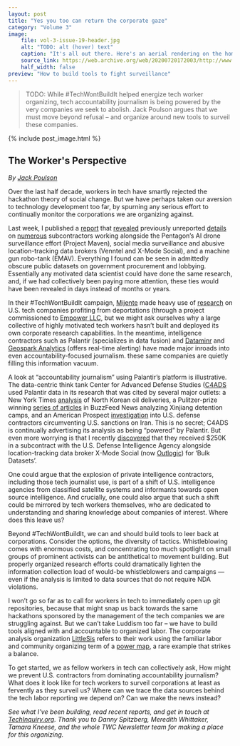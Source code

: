 ```yaml
---
layout: post
title: "Yes you too can return the corporate gaze"
category: "Volume 3"
image:
    file: vol-3-issue-19-header.jpg
    alt: "TODO: alt (hover) text"
    caption: "It's all out there. Here's an aerial rendering on the homepage of a data explorer built by Human Geo Group, a MAXAR subsidiary and IBM subcontractor."
    source_link: https://web.archive.org/web/20200720172003/http://www.thehumangeo.com/
    half_width: false
preview: "How to build tools to fight surveillance"
---
```


> TODO: While #TechWontBuildIt helped energize tech worker organizing, tech accountability journalism is being powered by the very companies we seek to abolish. Jack Poulson argues that we must move beyond refusal – and organize around new tools to surveil these companies.

<!-- DO NOT remove the excerpt tag -->
<!--excerpt-->
<!-- remaining content goes below here -->

<!-- DO NOT remove the header image -->
{% include post_image.html %}

## The Worker's Perspective

_By [Jack Poulson](https://twitter.com/_jack_poulson/status/1439640777420857355)_

Over the last half decade, workers in tech have smartly rejected the hackathon theory of social change. But we have perhaps taken our aversion to technology development too far, by spurning any serious effort to continually monitor the corporations we are organizing against.

Last week, I published a [report](https://techinquiry.org/EasyAsPAI/) that [revealed](https://www.forbes.com/sites/thomasbrewster/2021/09/08/project-maven-amazon-and-microsoft-get-50-million-in-pentagon-drone-surveillance-contracts-after-google/?sh=4cf0abc06f1e) previously unreported [details](https://theintercept.com/2021/09/15/pentagon-funding-think-tanks/) on [numerous](https://www.forbes.com/sites/thomasbrewster/2021/09/08/project-maven-startups-backed-by-google-peter-thiel-eric-schmidt-and-james-murdoch-build-ai-and-facial-recognition-surveillance-for-the-defense-department/?sh=66f116896ef2) subcontractors working alongside the Pentagon’s AI drone surveillance effort (Project Maven), social media surveillance and abusive location-tracking data brokers (Venntel and X-Mode Social), and a machine gun robo-tank (EMAV). Everything I found can be seen in admittedly obscure public datasets on government procurement and lobbying. Essentially any motivated data scientist could have done the same research, and, if we had collectively been paying more attention, these ties would have been revealed in days instead of months or years. 

In their #TechWontBuildIt campaign, [Mijente](https://mijente.net/) made heavy use of [research](https://mijente.net/wp-content/uploads/2018/10/WHO%E2%80%99S-BEHIND-ICE_-The-Tech-and-Data-Companies-Fueling-Deportations-_v1.pdf) on U.S. tech companies profiting from deportations (through a project commissioned to [Empower LLC](https://empowerllc.net/eng/), but we might ask ourselves why a large collective of highly motivated tech workers hasn’t built and deployed its own corporate research capabilities. In the meantime, intelligence contractors such as Palantir (specializes in data fusion) and [Dataminr](https://techinquiry.org/explorer/vendor/dataminr%2C%20inc./) and [Geospark Analytics](https://techinquiry.org/explorer/vendor/geospark%20analytics%2C%20inc./) (offers real-time alerting) have made major inroads into even accountability-focused journalism. these same companies are quietly filling this information vacuum. 

A look at “accountability journalism” using Palantir’s platform is illustrative. The data-centric think tank Center for Advanced Defense Studies ([C4ADS](https://techinquiry.org/explorer/vendor/the%20center%20for%20advanced%20defense%20studies%2C%20inc./) used Palantir data in its research that was cited by several major outlets: a New York Times [analysis](https://www.nytimes.com/2021/03/22/insider/north-korea-oil-supply.html) of North Korean oil deliveries, a Pulitzer-prize winning [series of articles](https://www.buzzfeednews.com/article/alison_killing/xinjiang-camps-china-factories-forced-labor) in BuzzFeed News analyzing Xinjiang detention camps, and an American Prospect [investigation](https://prospect.org/world/the-real-war-dogs-of-iraq/) into U.S. defense contractors circumventing U.S. sanctions on Iran. This is no secret; C4ADS is continually advertising its analysis as being “powered” by Palantir. But even more worrying is that I recently [discovered](https://techinquiry.org/EasyAsPAI/) that they received $250K in a subcontract with the U.S. Defense Intelligence Agency alongside location-tracking data broker X-Mode Social (now [Outlogic](https://techinquiry.org/explorer/vendor/outlogic%2C%20inc./)) for ‘Bulk Datasets’. 

One could argue that the explosion of private intelligence contractors, including those tech journalist use, is part of a shift of U.S. intelligence agencies from classified satellite systems and informants towards open source intelligence. And crucially, one could also argue that such a shift could be mirrored by tech workers themselves, who are dedicated to understanding and sharing knowledge about companies of interest. Where does this leave us?

Beyond #TechWontBuildIt, we can and should build tools to leer back at corporations. Consider the options, the diversity of tactics. Whistleblowing comes with enormous costs, and concentrating too much spotlight on small groups of prominent activists can be antithetical to movement building. But properly organized research efforts could dramatically lighten the information collection load of would-be whistleblowers and campaigns — even if the analysis is limited to data sources that do not require NDA violations.

I won’t go so far as to call for workers in tech to immediately open up git repositories, because that might snap us back towards the same hackathons sponsored by the management of the tech companies we are struggling against. But we can’t take Luddism too far – we have to build tools aligned with and accountable to organized labor. The corporate analysis organization [LittleSis](https://littlesis.org) refers to their work using the familiar labor and community organizing term of a [power map](https://littlesis.org/toolkit), a rare example that strikes a balance.

To get started, we as fellow workers in tech can collectively ask, How might we prevent U.S. contractors from dominating accountability journalism? What does it look like for tech workers to surveil corporations at least as fervently as they surveil us? Where can we trace the data sources behind the tech labor reporting we depend on? Can we make the news instead?

_See what I’ve been building, read recent reports, and get in touch at [TechInquiry.org](https://techinquiry.org/). Thank you to Danny Spitzberg, Meredith Whittaker, Tamara Kneese, and the whole TWC Newsletter team for making a place for this organizing._
